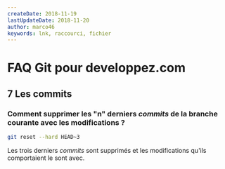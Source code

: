 ```yaml
---
createDate: 2018-11-19
lastUpdateDate: 2018-11-20
author: marco46
keywords: lnk, raccourci, fichier
---
```


# FAQ Git pour developpez.com

## 7 Les commits

### Comment supprimer les "n" derniers *commits* de la branche courante avec les modifications ?

```bash
git reset --hard HEAD~3
```

Les trois derniers *commits* sont supprimés et les modifications qu'ils comportaient le sont avec.
